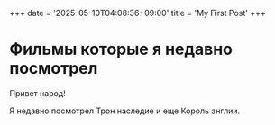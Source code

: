 +++
date = '2025-05-10T04:08:36+09:00'
title = 'My First Post'
+++
# Фильмы которые я недавно посмотрел
Привет народ!

Я недавно посмотрел Трон наследие и еще Король англии.
